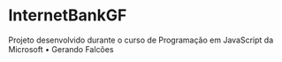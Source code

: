 # InternetBankGF
Projeto desenvolvido durante o curso de Programação em JavaScript da Microsoft • Gerando Falcões
